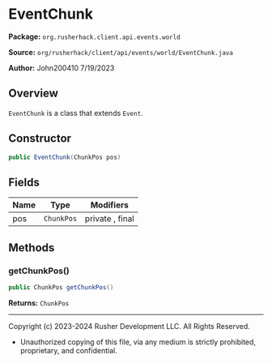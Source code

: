 # EventChunk

**Package:** `org.rusherhack.client.api.events.world`

**Source:** `org/rusherhack/client/api/events/world/EventChunk.java`

**Author:** John200410 7/19/2023



## Overview

`EventChunk` is a class that extends `Event`.

## Constructor

```java
public EventChunk(ChunkPos pos)
```

## Fields

| Name | Type | Modifiers |
|------|------|----------|
| pos | `ChunkPos` | private , final |


## Methods

### getChunkPos()

```java
public ChunkPos getChunkPos()
```

**Returns:** `ChunkPos`

---

Copyright (c) 2023-2024 Rusher Development LLC. All Rights Reserved.
* Unauthorized copying of this file, via any medium is strictly prohibited, proprietary, and confidential.

